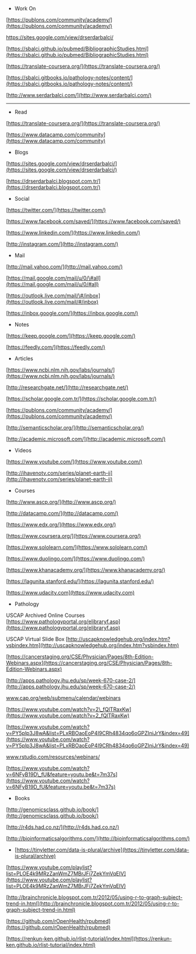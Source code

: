 * Work On

[https://publons.com/community/academy/](https://publons.com/community/academy/)

https://sites.google.com/view/drserdarbalci/

[https://sbalci.github.io/pubmed/BibliographicStudies.html](https://sbalci.github.io/pubmed/BibliographicStudies.html)

[https://translate-coursera.org/](https://translate-coursera.org/)

[https://sbalci.gitbooks.io/pathology-notes/content/](https://sbalci.gitbooks.io/pathology-notes/content/)

[http://www.serdarbalci.com/](http://www.serdarbalci.com/)

---

* Read

[https://translate-coursera.org/](https://translate-coursera.org/)

[https://www.datacamp.com/community](https://www.datacamp.com/community)

* Blogs

[https://sites.google.com/view/drserdarbalci/](https://sites.google.com/view/drserdarbalci/)

[https://drserdarbalci.blogspot.com.tr/](https://drserdarbalci.blogspot.com.tr/)

* Social

[https://twitter.com/](https://twitter.com/)

[https://www.facebook.com/saved/](https://www.facebook.com/saved/)

[https://www.linkedin.com/](https://www.linkedin.com/)

[http://instagram.com/](http://instagram.com/)

* Mail

[http://mail.yahoo.com/](http://mail.yahoo.com/)

[https://mail.google.com/mail/u/0/\#all](https://mail.google.com/mail/u/0/#all)

[https://outlook.live.com/mail/\#/inbox](https://outlook.live.com/mail/#/inbox)

[https://inbox.google.com/](https://inbox.google.com/)

* Notes

[https://keep.google.com/](https://keep.google.com/)

[https://feedly.com/](https://feedly.com/)

* Articles

[https://www.ncbi.nlm.nih.gov/labs/journals/](https://www.ncbi.nlm.nih.gov/labs/journals/)

[http://researchgate.net/](http://researchgate.net/)

[https://scholar.google.com.tr/](https://scholar.google.com.tr/)

[https://publons.com/community/academy/](https://publons.com/community/academy/)

[http://semanticscholar.org/](http://semanticscholar.org/)

[http://academic.microsoft.com/](http://academic.microsoft.com/)

* Videos

[https://www.youtube.com/](https://www.youtube.com/)

[http://ihavenotv.com/series/planet-earth-ii](http://ihavenotv.com/series/planet-earth-ii)

* Courses

[http://www.ascp.org/](http://www.ascp.org/)

[http://datacamp.com/](http://datacamp.com/)

[https://www.edx.org/](https://www.edx.org/)

[https://www.coursera.org/](https://www.coursera.org/)

[https://www.sololearn.com/](https://www.sololearn.com/)

[https://www.duolingo.com/](https://www.duolingo.com/)

[https://www.khanacademy.org/](https://www.khanacademy.org/)

[https://lagunita.stanford.edu/](https://lagunita.stanford.edu/)

[https://www.udacity.com](https://www.udacity.com)

* Pathology

USCAP Archived Online Courses [https://www.pathologyportal.org/elibraryf.asp](https://www.pathologyportal.org/elibraryf.asp)

USCAP Virtual Slide Box [http://uscapknowledgehub.org/index.htm?vsbindex.htm](http://uscapknowledgehub.org/index.htm?vsbindex.htm)

[https://cancerstaging.org/CSE/Physician/Pages/8th-Edition-Webinars.aspx](https://cancerstaging.org/CSE/Physician/Pages/8th-Edition-Webinars.aspx)

[http://apps.pathology.jhu.edu/sp/week-670-case-2/](http://apps.pathology.jhu.edu/sp/week-670-case-2/)

www.cap.org/web/submenu/calendar/webinars

[https://www.youtube.com/watch?v=2\_fQlTRaxKw](https://www.youtube.com/watch?v=2_fQlTRaxKw)

[https://www.youtube.com/watch?v=PY5plp3J8wA&list=PLxRBOaoEoP4I9CRh4834qo6oGPZIniJrY&index=49](https://www.youtube.com/watch?v=PY5plp3J8wA&list=PLxRBOaoEoP4I9CRh4834qo6oGPZIniJrY&index=49)

www.rstudio.com/resources/webinars/

[https://www.youtube.com/watch?v=6NFyB19D\_fU&feature=youtu.be&t=7m37s](https://www.youtube.com/watch?v=6NFyB19D_fU&feature=youtu.be&t=7m37s)

* Books

[http://genomicsclass.github.io/book/](http://genomicsclass.github.io/book/)

[http://r4ds.had.co.nz/](http://r4ds.had.co.nz/)

[http://bioinformaticsalgorithms.com/](http://bioinformaticsalgorithms.com/)

* [https://tinyletter.com/data-is-plural/archive](https://tinyletter.com/data-is-plural/archive)

[https://www.youtube.com/playlist?list=PLOE4k9MRzZanWmZ7MBrJFi7ZekYmVqEIV](https://www.youtube.com/playlist?list=PLOE4k9MRzZanWmZ7MBrJFi7ZekYmVqEIV)

[http://brainchronicle.blogspot.com.tr/2012/05/using-r-to-graph-subject-trend-in.html](http://brainchronicle.blogspot.com.tr/2012/05/using-r-to-graph-subject-trend-in.html)

[https://github.com/rOpenHealth/rpubmed](https://github.com/rOpenHealth/rpubmed)

[https://renkun-ken.github.io/rlist-tutorial/index.html](https://renkun-ken.github.io/rlist-tutorial/index.html)

